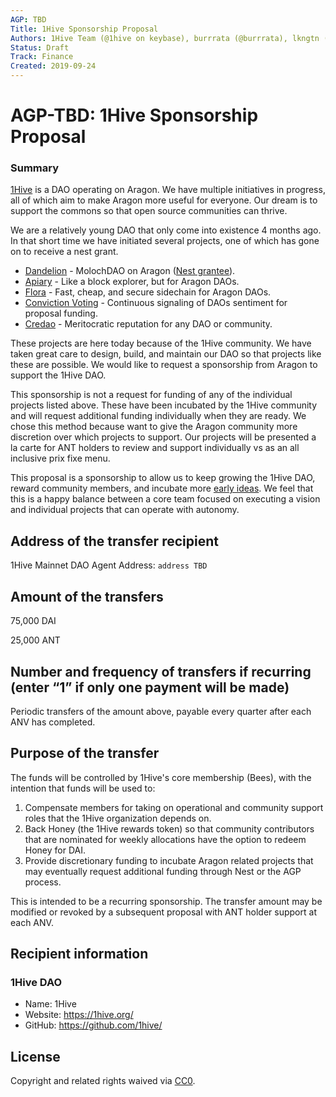 ```yaml
---
AGP: TBD
Title: 1Hive Sponsorship Proposal 
Authors: 1Hive Team (@1hive on keybase), burrrata (@burrrata), lkngtn (@lkngtn)
Status: Draft
Track: Finance
Created: 2019-09-24
---
```


# AGP-TBD: 1Hive Sponsorship Proposal

### Summary

[1Hive](https://1hive.org) is a DAO operating on Aragon. We have multiple initiatives in progress, all of which aim to make Aragon more useful for everyone. Our dream is to support the commons so that open source communities can thrive.

We are a relatively young DAO that only come into existence 4 months ago. In that short time we have initiated several projects, one of which has gone on to receive a nest grant. 
- [Dandelion](https://1hive.org/blog/2019/08/31/dandelion-overview) - MolochDAO on Aragon ([Nest grantee](https://github.com/aragon/nest/issues/168)).
- [Apiary](https://apiary.1hive.org) - Like a block explorer, but for Aragon DAOs.
- [Flora](https://devpost.com/software/flora-sidechain-discount-transactions-q8usv3) - Fast, cheap, and secure sidechain for Aragon DAOs.
- [Conviction Voting](https://forum.aragon.org/t/conviction-voting-on-aragon-cf-dao-proposal/1195) - Continuous signaling of DAOs sentiment for proposal funding.
- [Credao](https://devpost.com/software/credao) - Meritocratic reputation for any DAO or community.

These projects are here today because of the 1Hive community. We have taken great care to design, build, and maintain our DAO so that projects like these are possible. We would like to request a sponsorship from Aragon to support the 1Hive DAO. 

This sponsorship is not a request for funding of any of the individual projects listed above. These have been incubated by the 1Hive community and will request additional funding individually when they are ready. We chose this method because want to give the Aragon community more discretion over which projects to support. Our projects will be presented a la carte for ANT holders to review and support individually vs as an all inclusive prix fixe menu. 

This proposal is a sponsorship to allow us to keep growing the 1Hive DAO, reward community members, and incubate more [early ideas](https://github.com/1Hive/ideas/issues). We feel that this is a happy balance between a core team focused on executing a vision and individual projects that can operate with autonomy. 

## Address of the transfer recipient

1Hive Mainnet DAO Agent Address: `address TBD`

## Amount of the transfers

75,000 DAI

25,000 ANT

## Number and frequency of transfers if recurring (enter “1” if only one payment will be made)

Periodic transfers of the amount above, payable every quarter after each ANV has completed.

## Purpose of the transfer

The funds will be controlled by 1Hive's core membership (Bees), with the intention that funds will be used to: 

1) Compensate members for taking on operational and community support roles that the 1Hive organization depends on. 
2) Back Honey (the 1Hive rewards token) so that community contributors that are nominated for weekly allocations have the option to redeem Honey for DAI.
3) Provide discretionary funding to incubate Aragon related projects that may eventually request additional funding through Nest or the AGP process. 

This is intended to be a recurring sponsorship. The transfer amount may be modified or revoked by a subsequent proposal with ANT holder support at each ANV. 

## Recipient information

### 1Hive DAO
- Name: 1Hive 
- Website: https://1hive.org/
- GitHub: https://github.com/1hive/

## License
Copyright and related rights waived via [CC0](https://creativecommons.org/publicdomain/zero/1.0/).
